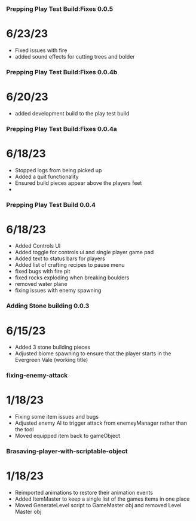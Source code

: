 ### Prepping Play Test Build:Fixes 0.0.5
# 6/23/23
- Fixed issues with fire
- added sound effects for cutting trees and bolder

### Prepping Play Test Build:Fixes 0.0.4b
# 6/20/23
- added development build to the play test build

### Prepping Play Test Build:Fixes 0.0.4a
# 6/18/23
- Stopped logs from being picked up
- Added a quit functionality
- Ensured build pieces appear above the players feet
- 
### Prepping Play Test Build 0.0.4
# 6/18/23
- Added Controls UI
- Added toggle for controls ui and single player game pad
- Added text to status bars for players
- Added list of crafting recipes to pause menu
- fixed bugs with fire pit
- fixed rocks exploding when breaking boulders
- removed water plane
- fixing issues with enemy spawning

### Adding Stone building 0.0.3
# 6/15/23
- Added 3 stone building pieces
- Adjusted biome spawning to ensure that the player starts in the Evergreen Vale (working title)

### fixing-enemy-attack
#  1/18/23
- Fixing some item issues and bugs
- Adjusted enemy AI to trigger attack from enemeyManager rather than the tool
- Moved equipped item back to gameObject

### Brasaving-player-with-scriptable-object
#  1/18/23
- Reimported animations to restore their animation events
- Added ItemMaster to keep a single list of the games items in one place
- Moved GenerateLevel script to GameMaster obj and removed Level Master obj
